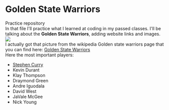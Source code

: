 <html>
  <head>
    <body>
<h1> Golden State Warriors </h1>
<p>
Practice repository
<br>
In that file I'll practice what I learned at coding in my passed classes. I'll be talking about the <strong>Golden State Warriors</strong>, adding website links and images.
  <img src= "https://upload.wikimedia.org/wikipedia/en/thumb/0/01/Golden_State_Warriors_logo.svg/1200px-Golden_State_Warriors_logo.svg.png">
  <br>
  I actually got that picture from the wikipedia Golden state warriors page that you can find here:
  <a href="https://en.wikipedia.org/wiki/Golden_State_Warriors.com"> Golden State Warriors </a>
<br>
  Here the most important players:
  <ul>
    <li> <a href='https://en.wikipedia.org/wiki/Stephen_Curry'>  Stephen Curry </a></li>
    <li>Kevin Durant</li>
    <li>Klay Thompson</li>
    <li>Draymond Green</li>
    <li>Andre Iguodala</li>
    <li>David West</li>
    <li>JaVale McGee</li>
    <li>Nick Young</li>
  </ul>   

